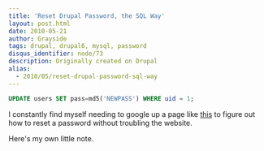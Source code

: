 ```yaml
---
title: 'Reset Drupal Password, the SQL Way'
layout: post.html
date: 2010-05-21
author: Grayside
tags: drupal, drupal6, mysql, password
disqus_identifier: node/73
description: Originally created on Drupal
alias:
  - 2010/05/reset-drupal-password-sql-way
---
```


```sql
UPDATE users SET pass=md5('NEWPASS') WHERE uid = 1;
```
<!--break-->
I constantly find myself needing to google up a page like [this](http://kb.siteground.com/article/How_to_reset_my_Drupal_admin_password.html) to figure out how to reset a password without troubling the website.

Here's my own little note.
